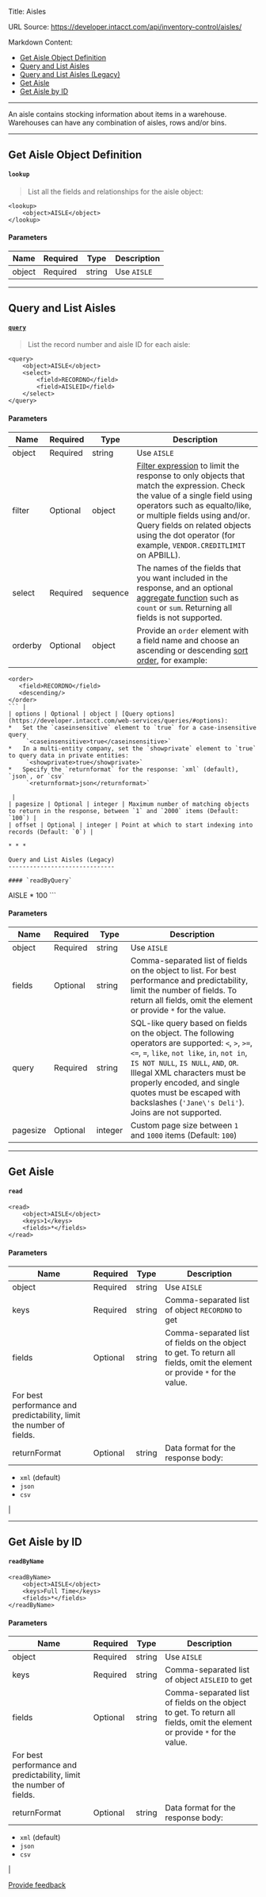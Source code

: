 Title: Aisles

URL Source: https://developer.intacct.com/api/inventory-control/aisles/

Markdown Content:
*   [Get Aisle Object Definition](https://developer.intacct.com/api/inventory-control/aisles/#get-aisle-object-definition)
*   [Query and List Aisles](https://developer.intacct.com/api/inventory-control/aisles/#query-and-list-aisles)
*   [Query and List Aisles (Legacy)](https://developer.intacct.com/api/inventory-control/aisles/#query-and-list-aisles-legacy)
*   [Get Aisle](https://developer.intacct.com/api/inventory-control/aisles/#get-aisle)
*   [Get Aisle by ID](https://developer.intacct.com/api/inventory-control/aisles/#get-aisle-by-id)

* * *

An aisle contains stocking information about items in a warehouse. Warehouses can have any combination of aisles, rows and/or bins.

* * *

Get Aisle Object Definition
---------------------------

#### `lookup`

> List all the fields and relationships for the aisle object:

```
<lookup>
    <object>AISLE</object>
</lookup>
```

#### Parameters

| Name | Required | Type | Description |
| --- | --- | --- | --- |
| object | Required | string | Use `AISLE` |

* * *

Query and List Aisles
---------------------

#### [`query`](https://developer.intacct.com/web-services/queries/)

> List the record number and aisle ID for each aisle:

```
<query>
    <object>AISLE</object>
    <select>
        <field>RECORDNO</field>
        <field>AISLEID</field>
    </select>
</query>
```

#### Parameters

| Name | Required | Type | Description |
| --- | --- | --- | --- |
| object | Required | string | Use `AISLE` |
| filter | Optional | object | [Filter expression](https://developer.intacct.com/web-services/queries/#filter) to limit the response to only objects that match the expression. Check the value of a single field using operators such as equalto/like, or multiple fields using and/or. Query fields on related objects using the dot operator (for example, `VENDOR.CREDITLIMIT` on APBILL). |
| select | Required | sequence | The names of the fields that you want included in the response, and an optional [aggregate function](https://developer.intacct.com/web-services/queries/#aggregate-functions) such as `count` or `sum`. Returning all fields is not supported. |
| orderby | Optional | object | Provide an `order` element with a field name and choose an ascending or descending [sort order](https://developer.intacct.com/web-services/queries/#order-by), for example:  
```
<order>  
   <field>RECORDNO</field>   
   <descending/>   
</order>
``` |
| options | Optional | object | [Query options](https://developer.intacct.com/web-services/queries/#options):
*   Set the `caseinsensitive` element to `true` for a case-insensitive query  
     `<caseinsensitive>true</caseinsensitive>`
*   In a multi-entity company, set the `showprivate` element to `true` to query data in private entities:  
     `<showprivate>true</showprivate>`
*   Specify the `returnformat` for the response: `xml` (default), `json`, or `csv`  
     `<returnformat>json</returnformat>`

 |
| pagesize | Optional | integer | Maximum number of matching objects to return in the response, between `1` and `2000` items (Default: `100`) |
| offset | Optional | integer | Point at which to start indexing into records (Default: `0`) |

* * *

Query and List Aisles (Legacy)
------------------------------

#### `readByQuery`

```
<readByQuery>
    <object>AISLE</object>
    <fields>*</fields>
    <query></query>
    <pagesize>100</pagesize>
</readByQuery>
```

#### Parameters

| Name | Required | Type | Description |
| --- | --- | --- | --- |
| object | Required | string | Use `AISLE` |
| fields | Optional | string | Comma-separated list of fields on the object to list. For best performance and predictability, limit the number of fields. To return all fields, omit the element or provide `*` for the value. |
| query | Required | string | SQL-like query based on fields on the object. The following operators are supported: `<`, `>`, `>=`, `<=`, `=`, `like`, `not like`, `in`, `not in`, `IS NOT NULL`, `IS NULL`, `AND`, `OR`. Illegal XML characters must be properly encoded, and single quotes must be escaped with backslashes (`'Jane\'s Deli'`). Joins are not supported. |
| pagesize | Optional | integer | Custom page size between `1` and `1000` items (Default: `100`) |

* * *

Get Aisle
---------

#### `read`

```
<read>
    <object>AISLE</object>
    <keys>1</keys>
    <fields>*</fields>
</read>
```

#### Parameters

| Name | Required | Type | Description |
| --- | --- | --- | --- |
| object | Required | string | Use `AISLE` |
| keys | Required | string | Comma-separated list of object `RECORDNO` to get |
| fields | Optional | string | Comma-separated list of fields on the object to get. To return all fields, omit the element or provide `*` for the value.  
For best performance and predictability, limit the number of fields. |
| returnFormat | Optional | string | Data format for the response body:
*   `xml` (default)
*   `json`
*   `csv`

 |

* * *

Get Aisle by ID
---------------

#### `readByName`

```
<readByName>
    <object>AISLE</object>
    <keys>Full Time</keys>
    <fields>*</fields>
</readByName>
```

#### Parameters

| Name | Required | Type | Description |
| --- | --- | --- | --- |
| object | Required | string | Use `AISLE` |
| keys | Required | string | Comma-separated list of object `AISLEID` to get |
| fields | Optional | string | Comma-separated list of fields on the object to get. To return all fields, omit the element or provide `*` for the value.  
For best performance and predictability, limit the number of fields. |
| returnFormat | Optional | string | Data format for the response body:
*   `xml` (default)
*   `json`
*   `csv`

 |

[Provide feedback](https://forms.office.com/Pages/ResponsePage.aspx?id=fN0yPvZBLUmho8WOsCz0-Gj_lksFLzJAg2QKkx1lkvZUMkxMVDYxSzhHQzlNTjBNR1IwOVNETDNEMiQlQCN0PWcu)

